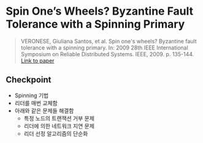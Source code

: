 # Spin One’s Wheels? Byzantine Fault Tolerance with a Spinning Primary
> VERONESE, Giuliana Santos, et al. Spin one's wheels? Byzantine fault tolerance with a spinning primary. In: 2009 28th IEEE International Symposium on Reliable Distributed Systems. IEEE, 2009. p. 135-144.
> [Link to paper](https://ieeexplore.ieee.org/document/5283369)

## Checkpoint
* Spinning 기법
* 리더를 매번 교체함
* 아래와 같은 문제들 해결함
    * 특정 노드의 트랜잭션 거부 문제
    * 리더에 의한 네트워크 지연 문제
    * 리더 선정 알고리즘의 단순화